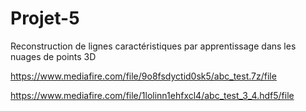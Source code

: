 # Projet-5
Reconstruction de lignes caractéristiques par apprentissage dans les nuages de points 3D

https://www.mediafire.com/file/9o8fsdyctid0sk5/abc_test.7z/file  

https://www.mediafire.com/file/1lolinn1ehfxcl4/abc_test_3_4.hdf5/file
